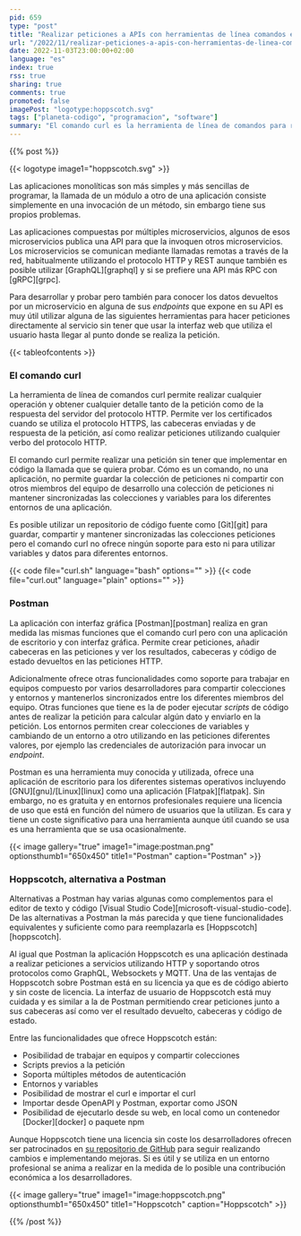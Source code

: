 ```yaml
---
pid: 659
type: "post"
title: "Realizar peticiones a APIs con herramientas de línea comandos e interfaz gráfica"
url: "/2022/11/realizar-peticiones-a-apis-con-herramientas-de-linea-comandos-e-interfaz-grafica/"
date: 2022-11-03T23:00:00+02:00
language: "es"
index: true
rss: true
sharing: true
comments: true
promoted: false
imagePost: "logotype:hoppscotch.svg"
tags: ["planeta-codigo", "programacion", "software"]
summary: "El comando curl es la herramienta de línea de comandos para realizar cualquier petición que requiera probar un _endpoint_ de una API o web que utilice el protocolo HTTP, tiene opciones para cualquier petición que sea requerida. Aunque curl es muy versátil y completa es una herramienta de línea de comandos sin algunas otras funcionalidades que las aplicaciones con interfaz gráfica son capaces de proporcionar. Postman es una aplicación con interfaz gráfica que cubre parte de las funcionalidades de curl y la mayoría que habitualmente un desarrollador necesita para probar una API, permite guardar colecciones y compartirlas con otros miembros de equipo de desarrollo asi como entornos y otras funcionalidades. Postman es la herramienta más conocida en su categoría y tiene una licencia comercial en base al numero de miembros de equipo que no es barata. Finalmente, Hoppscotch es una herramienta alternativa y equivalente a Postman de código abierto que no tiene coste de licencia y ofrece la mayoría de funcionalidades importantes como para sustituir a Postman."
---
```


{{% post %}}

{{< logotype image1="hoppscotch.svg" >}}

Las aplicaciones monolíticas son más simples y más sencillas de programar, la llamada de un módulo a otro de una aplicación consiste simplemente en una invocación de un método, sin embargo tiene sus propios problemas.

Las aplicaciones compuestas por múltiples microservicios, algunos de esos microservicios publica una API para que la invoquen otros microservicios. Los microservicios se comunican mediante llamadas remotas a través de la red, habitualmente utilizando el protocolo HTTP y REST aunque también es posible utilizar [GraphQL][graphql] y si se prefiere una API más RPC con [gRPC][grpc].

Para desarrollar y probar pero también para conocer los datos devueltos por un microservicio en alguna de sus _endpoints_ que expone en su API es muy útil utilizar alguna de las siguientes herramientas para hacer peticiones directamente al servicio sin tener que usar la interfaz web que utiliza el usuario hasta llegar al punto donde se realiza la petición.

{{< tableofcontents >}}

### El comando curl

La herramienta de línea de comandos curl permite realizar cualquier operación y obtener cualquier detalle tanto de la petición como de la respuesta del servidor del protocolo HTTP. Permite ver los certificados cuando se utiliza el protocolo HTTPS, las cabeceras enviadas y de respuesta de la petición, así como realizar peticiones utilizando cualquier verbo del protocolo HTTP.

El comando curl permite realizar una petición sin tener que implementar en código la llamada que se quiera probar. Cómo es un comando, no una aplicación, no permite guardar la colección de peticiones ni compartir con otros miembros del equipo de desarrollo una colección de peticiones ni mantener sincronizadas las colecciones y variables para los diferentes entornos de una aplicación.

Es posible utilizar un repositorio de código fuente como [Git][git] para guardar, compartir y mantener sincronizadas las colecciones peticiones pero el comando curl no ofrece ningún soporte para esto ni para utilizar variables y datos para diferentes entornos.

{{< code file="curl.sh" language="bash" options="" >}}
{{< code file="curl.out" language="plain" options="" >}}

### Postman

La aplicación con interfaz gráfica [Postman][postman] realiza en gran medida las mismas funciones que el comando curl pero con una aplicación de escritorio y con interfaz gráfica. Permite crear peticiones, añadir cabeceras en las peticiones y ver los resultados, cabeceras y código de estado devueltos en las peticiones HTTP.

Adicionalmente ofrece otras funcionalidades como soporte para trabajar en equipos compuesto por varios desarrolladores para compartir colecciones y entornos y mantenerlos sincronizados entre los diferentes miembros del equipo. Otras funciones que tiene es la de poder ejecutar _scripts_ de código antes de realizar la petición para calcular algún dato y enviarlo en la petición. Los entornos permiten crear colecciones de variables y cambiando de un entorno a otro utilizando en las peticiones diferentes valores, por ejemplo las credenciales de autorización para invocar un _endpoint_.

Postman es una herramienta muy conocida y utilizada, ofrece una aplicación de escritorio para los diferentes sistemas operativos incluyendo [GNU][gnu]/[Linux][linux] como una aplicación [Flatpak][flatpak]. Sin embargo, no es gratuita y en entornos profesionales requiere una licencia de uso que está en función del número de usuarios que la utilizan. Es cara y tiene un coste significativo para una herramienta aunque útil cuando se usa es una herramienta que se usa ocasionalmente.

{{< image
    gallery="true"
    image1="image:postman.png" optionsthumb1="650x450" title1="Postman"
    caption="Postman" >}}

### Hoppscotch, alternativa a Postman

Alternativas a Postman hay varias algunas como complementos para el editor de texto y código [Visual Studio Code][microsoft-visual-studio-code]. De las alternativas a Postman la más parecida y que tiene funcionalidades equivalentes y suficiente como para reemplazarla es [Hoppscotch][hoppscotch].

Al igual que Postman la aplicación Hoppscotch es una aplicación destinada a realizar peticiones a servicios utilizando HTTP y soportando otros protocolos como GraphQL, Websockets y MQTT. Una de las ventajas de Hoppscotch sobre Postman está en su licencia ya que es de código abierto y sin coste de licencia. La interfaz de usuario de Hoppscotch está muy cuidada y es similar a la de Postman permitiendo crear peticiones junto a sus cabeceras así como ver el resultado devuelto, cabeceras y código de estado.

Entre las funcionalidades que ofrece Hoppscotch están:

* Posibilidad de trabajar en equipos y compartir colecciones
* Scripts previos a la petición
* Soporta múltiples métodos de autenticación
* Entornos y variables
* Posibilidad de mostrar el curl e importar el curl
* Importar desde OpenAPI y Postman, exportar como JSON
* Posibilidad de ejecutarlo desde su web, en local como un contenedor [Docker][docker] o paquete npm

Aunque Hoppscotch tiene una licencia sin coste los desarrolladores ofrecen ser patrocinados en [su repositorio de GitHub](https://github.com/hoppscotch/hoppscotch) para seguir realizando cambios e implementando mejoras. Si es útil y se utiliza en un entorno profesional se anima a realizar en la medida de lo posible una contribución económica a los desarrolladores.

{{< image
    gallery="true"
    image1="image:hoppscotch.png" optionsthumb1="650x450" title1="Hoppscotch"
    caption="Hoppscotch" >}}

{{% /post %}}
